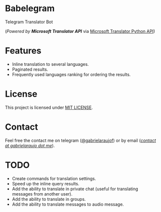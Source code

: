 # Babelegram
Telegram Translator Bot

(_Powered by **Microsoft Translator API**_ via [Microsoft Translator Python API](https://github.com/openlabs/Microsoft-Translator-Python-API))

# Features

* Inline translation to several languages.
* Paginated results.
* Frequently used languages ranking for ordering the results.

# License
This project is licensed under [MIT LICENSE](LICENSE).

# Contact
Feel free the contact me on telegram ([@gabrielaraujof](https://telegram.me/YourUsernameHere)) or by email ([_contact at gabrielaraujo dot me_](mailto:contact@gabrielaraujo.me)).

# TODO

* Create commands for translation settings.
* Speed up the inline query results.
* Add the ability to translate in private chat (useful for translating messages from another user).
* Add the ability to translate in groups.
* Add the ability to translate messages to audio message.
